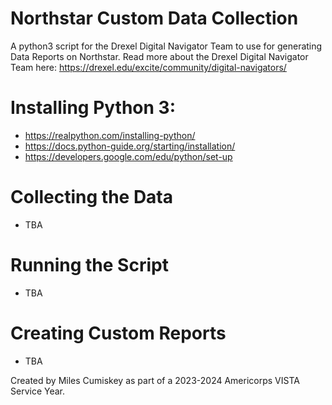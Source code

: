 # Northstar Custom Data Collection

 A python3 script for the Drexel Digital Navigator Team to use for generating Data Reports on Northstar. Read more about the Drexel Digital Navigator Team here: https://drexel.edu/excite/community/digital-navigators/

# Installing Python 3: 
* https://realpython.com/installing-python/
* https://docs.python-guide.org/starting/installation/
* https://developers.google.com/edu/python/set-up

# Collecting the Data  
* TBA

# Running the Script 
* TBA

# Creating Custom Reports
* TBA

 Created by Miles Cumiskey as part of a 2023-2024 Americorps VISTA Service Year.
